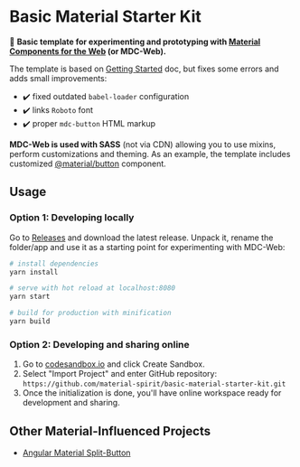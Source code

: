 # Basic Material Starter Kit


:rocket: **Basic template for experimenting and prototyping with [Material Components for the Web](https://material.io/develop/web) (or MDC-Web).**

The template is based on [Getting Started](https://material.io/develop/web/docs/getting-started) doc, but fixes some errors and adds small improvements:

- :heavy_check_mark: fixed outdated `babel-loader` configuration
- :heavy_check_mark: links `Roboto` font
- :heavy_check_mark: proper `mdc-button` HTML markup


**MDC-Web is used with SASS** (not via CDN) allowing you to use mixins, perform customizations and theming. As an example, the template includes customized [@material/button](https://material.io/components/buttons/web) component.


## Usage

### Option 1: Developing locally

Go to [Releases](https://github.com/material-spirit/basic-material-starter-kit/releases) and download the latest release. Unpack it, rename the folder/app and use it as a starting point for experimenting with MDC-Web:
``` bash
# install dependencies
yarn install

# serve with hot reload at localhost:8080
yarn start

# build for production with minification
yarn build
```

### Option 2: Developing and sharing online

1. Go to [codesandbox.io](https://codesandbox.io/) and click Create Sandbox.
2. Select "Import Project" and enter GitHub repository: `https://github.com/material-spirit/basic-material-starter-kit.git`
3. Once the initialization is done, you'll have online workspace ready for development and sharing.

## Other Material-Influenced Projects
* [Angular Material Split-Button](https://github.com/material-spirit/ngx-split-button)
